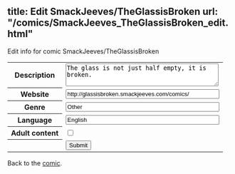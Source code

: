 title: Edit SmackJeeves/TheGlassisBroken
url: "/comics/SmackJeeves_TheGlassisBroken_edit.html"
---
Edit info for comic SmackJeeves/TheGlassisBroken

<form name="comic" action="http://gaepostmail.appspot.com/comic/" method="post">
<table class="comicinfo">
<tr>
<th>Description</th><td><textarea name="description" cols="40" rows="3">The glass is not just half empty, it is broken.</textarea></td>
</tr>
<tr>
<th>Website</th><td><input type="text" name="url" value="http://glassisbroken.smackjeeves.com/comics/" size="40"/></td>
</tr>
<tr>
<th>Genre</th><td><input type="text" name="genre" value="Other" size="40"/></td>
</tr>
<tr>
<th>Language</th><td><input type="text" name="language" value="English" size="40"/></td>
</tr>
<tr>
<th>Adult content</th><td><input type="checkbox" name="adult" value="adult" /></td>
</tr>
<tr>
<th></th><td>
<input type="hidden" name="comic" value="SmackJeeves_TheGlassisBroken" />
<input type="submit" name="submit" value="Submit" />
</td>
</tr>
</table>
</form>

Back to the [comic](SmackJeeves_TheGlassisBroken.html).
